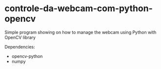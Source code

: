 # controle-da-webcam-com-python-opencv
Simple program showing on how to manage the webcam using Python with OpenCV library

Dependencies:
- opencv-python
- numpy
